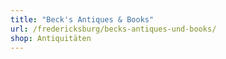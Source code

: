 ```yaml
---
title: "Beck's Antiques & Books"
url: /fredericksburg/becks-antiques-und-books/
shop: Antiquitäten
---
```

